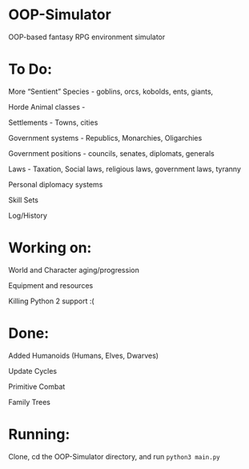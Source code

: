 # OOP-Simulator
OOP-based fantasy RPG environment simulator

# To Do:

More “Sentient” Species - goblins, orcs, kobolds, ents, giants, 

Horde Animal classes -

Settlements - Towns, cities

Government systems - Republics, Monarchies, Oligarchies

Government positions - councils, senates, diplomats, generals

Laws - Taxation, Social laws, religious laws, government laws, tyranny

Personal diplomacy systems

Skill Sets

Log/History


# Working on:

World and Character aging/progression

Equipment and resources

Killing Python 2 support :(


# Done:

Added Humanoids (Humans, Elves, Dwarves)

Update Cycles

Primitive Combat

Family Trees

# Running:

Clone, cd the OOP-Simulator directory, and run `python3 main.py`
